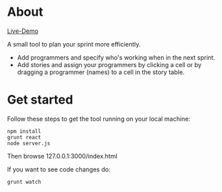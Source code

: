# About
[Live-Demo](http://sp.marcusschroeder.com)

A small tool to plan your sprint more efficiently.

- Add programmers and specify who's working when in the next sprint.
- Add stories and assign your programmers by clicking a cell or by dragging a programmer (names) to a cell in the story table.

# Get started
Follow these steps to get the tool running on your local machine:

    npm install
    grunt react
    node server.js

Then browse 127.0.0.1:3000/index.html

If you want to see code changes do:
 
    grunt watch
